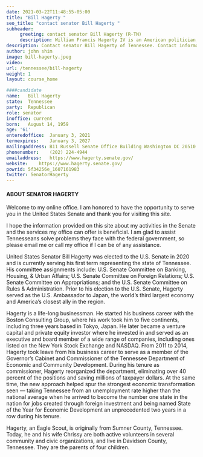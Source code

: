 ```yaml
---
date: 2021-03-22T11:48:55-05:00
title: "Bill Hagerty "
seo_title: "contact senator Bill Hagerty "
subheader:
     greeting: contact senator Bill Hagerty (R-TN) 
     description: William Francis Hagerty IV is an American politician, businessman and diplomat serving as the junior United States Senator from Tennessee since 2021. A member of the Republican Party, he served as the 30th U.S. Ambassador to Japan from 2017 to 2019.
description: Contact senator Bill Hagerty of Tennessee. Contact information for Bill Hagerty includes  email address, phone number, and mailing address.
author: john shim
image: bill-hagerty.jpeg
video:
url: /tennessee/bill-hagerty
weight: 1
layout: course_home

####candidate
name:	Bill Hagerty
state:	Tennessee
party:	Republican
role: senator
inoffice: current
born:	August 14, 1959
age: '61'
enteredoffice:	January 3, 2021
termexpires:	January 3, 2027
mailingaddress:	B11 Russell Senate Office Building Washington DC 20510
phonenumber:	(202) 224-4944
emailaddress:	https://www.hagerty.senate.gov/
website:	https://www.hagerty.senate.gov/
powrid: 5f34256e_1607161983
twitter: SenatorHagerty
---
```


#### ABOUT SENATOR HAGERTY
Welcome to my online office. I am honored to have the opportunity to serve you in the United States Senate and thank you for visiting this site.

I hope the information provided on this site about my activities in the Senate and the services my office can offer is beneficial. I am glad to assist Tennesseans solve problems they face with the federal government, so please email me or call my office if I can be of any assistance.

United States Senator Bill Hagerty was elected to the U.S. Senate in 2020 and is currently serving his first term representing the state of Tennessee. His committee assignments include: U.S. Senate Committee on Banking, Housing, & Urban Affairs; U.S. Senate Committee on Foreign Relations; U.S. Senate Committee on Appropriations; and the U.S. Senate Committee on Rules & Administration. Prior to his election to the U.S. Senate, Hagerty served as the U.S. Ambassador to Japan, the world’s third largest economy and America’s closest ally in the region.

Hagerty is a life-long businessman. He started his business career with the Boston Consulting Group, where his work took him to five continents, including three years based in Tokyo, Japan. He later became a venture capital and private equity investor where he invested in and served as an executive and board member of a wide range of companies, including ones listed on the New York Stock Exchange and NASDAQ. From 2011 to 2014, Hagerty took leave from his business career to serve as a member of the Governor’s Cabinet and Commissioner of the Tennessee Department of Economic and Community Development. During his tenure as commissioner, Hagerty reorganized the department, eliminating over 40 percent of the positions and saving millions of taxpayer dollars. At the same time, the new approach helped spur the strongest economic transformation seen — taking Tennessee from an unemployment rate higher than the national average when he arrived to become the number one state in the nation for jobs created through foreign investment and being named State of the Year for Economic Development an unprecedented two years in a row during his tenure.

Hagerty, an Eagle Scout, is originally from Sumner County, Tennessee. Today, he and his wife Chrissy are both active volunteers in several community and civic organizations, and live in Davidson County, Tennessee. They are the parents of four children.